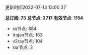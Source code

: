 更新时间2022-07-14 13:00:37

**总订阅: 73**
**总节点: 3717**
**有效节点: 1154**
- ss节点: 884
- trojan节点: 163
- v2ray节点: 104
- ssr节点: 3
